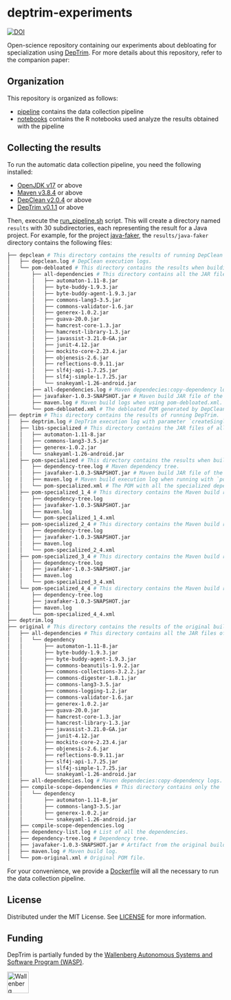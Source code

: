 # deptrim-experiments

[![DOI](https://zenodo.org/badge/DOI/10.5281/zenodo.4592533.svg)](https://doi.org/10.5281/zenodo.4592533)

Open-science repository containing our experiments about debloating for specialization using [DepTrim](https://github.com/castor-software/deptrim).
For more details about this repository, refer to the companion paper:

## Organization

This repository is organized as follows:

- [pipeline](https://github.com/castor-software/deptrim-experiments/tree/main/notebooks) contains the data collection pipeline
- [notebooks](https://github.com/castor-software/deptrim-experiments/tree/main/pipeline) contains the R notebooks used analyze the results obtained with the pipeline

## Collecting the results

To run the automatic data collection pipeline, you need the following installed:

- [OpenJDK v17](https://jdk.java.net/archive/) or above
- [Maven v3.8.4](https://maven.apache.org/docs/3.8.4/release-notes.html) or above
- [DepClean v2.0.4](https://github.com/castor-software/depclean/releases/tag/2.0.5) or above
- [DepTrim v0.1.1](https://github.com/castor-software/deptrim/releases/tag/0.1.1) or above

Then, execute the [run_pipeline.sh](https://github.com/castor-software/deptrim-experiments/blob/main/pipeline/run_pipeline.sh) script.
This will create a directory named `results` with 30 subdirectories, each representing the result for a Java project.
For example, for the project [java-faker](https://https://github.com/DiUS/java-faker/commit/e23d6067c8f83b335a037d24e6107a37eb0b9e6e), the `results/java-faker` directory contains the following files:

```bash
├── depclean # This directory contains the results of running DepClean with the original POM.
│   ├── depclean.log # DepClean execution logs.
│   └── pom-debloated # This directory contains the results when building with `pom-debloate.xml`.
│       ├── all-dependencies # This directory contains all the JAR files of the analyzed dependencies.
│       │   ├── automaton-1.11-8.jar
│       │   ├── byte-buddy-1.9.3.jar
│       │   ├── byte-buddy-agent-1.9.3.jar
│       │   ├── commons-lang3-3.5.jar
│       │   ├── commons-validator-1.6.jar
│       │   ├── generex-1.0.2.jar
│       │   ├── guava-20.0.jar
│       │   ├── hamcrest-core-1.3.jar
│       │   ├── hamcrest-library-1.3.jar
│       │   ├── javassist-3.21.0-GA.jar
│       │   ├── junit-4.12.jar
│       │   ├── mockito-core-2.23.4.jar
│       │   ├── objenesis-2.6.jar
│       │   ├── reflections-0.9.11.jar
│       │   ├── slf4j-api-1.7.25.jar
│       │   ├── slf4j-simple-1.7.25.jar
│       │   └── snakeyaml-1.26-android.jar
│       ├── all-dependencies.log # Maven dependecies:copy-dependency logs.
│       ├── javafaker-1.0.3-SNAPSHOT.jar # Maven build JAR file of the project.
│       ├── maven.log # Maven build logs when using pom-debloated.xml.
│       └── pom-debloated.xml # The debloated POM generated by DepClean.
├── deptrim # This directory contains the results of running DepTrim.
│   ├── deptrim.log # DepTrim execution log with parameter `createSinglePomSpecialized`.
│   ├── libs-specialized # This directory contains the JAR files of all the specialized dependencies.
│   │   ├── automaton-1.11-8.jar
│   │   ├── commons-lang3-3.5.jar
│   │   ├── generex-1.0.2.jar
│   │   └── snakeyaml-1.26-android.jar
│   ├── pom-specialized # This directory contains the results when building with `pom-specialized.xml`.
│   │   ├── dependency-tree.log # Maven dependency tree.
│   │   ├── javafaker-1.0.3-SNAPSHOT.jar # Maven build JAR file of the project.
│   │   ├── maven.log # Maven build execution log when running with `pom-specialized.xml`.
│   │   └── pom-specialized.xml # The POM with all the specialized dependencies.
│   ├── pom-specialized_1_4 # This directory contains the Maven build results when using a pom file with 1 specialized dependency.
│   │   ├── dependency-tree.log
│   │   ├── javafaker-1.0.3-SNAPSHOT.jar
│   │   ├── maven.log
│   │   └── pom-specialized_1_4.xml
│   ├── pom-specialized_2_4 # This directory contains the Maven build results when using a pom file with 2 specialized dependency.
│   │   ├── dependency-tree.log
│   │   ├── javafaker-1.0.3-SNAPSHOT.jar
│   │   ├── maven.log
│   │   └── pom-specialized_2_4.xml
│   ├── pom-specialized_3_4 # This directory contains the Maven build results when using a pom file with 3 specialized dependency.
│   │   ├── dependency-tree.log
│   │   ├── javafaker-1.0.3-SNAPSHOT.jar
│   │   ├── maven.log
│   │   └── pom-specialized_3_4.xml
│   └── pom-specialized_4_4 # This directory contains the Maven build results when using a pom file with 4 specialized dependency.
│       ├── dependency-tree.log
│       ├── javafaker-1.0.3-SNAPSHOT.jar
│       ├── maven.log
│       └── pom-specialized_4_4.xml
├── deptrim.log
├── original # This directory contains the results of the original building the original project.
│   ├── all-dependencies # This directory contains all the JAR files of all the dependencies.
│   │   └── dependency
│   │       ├── automaton-1.11-8.jar
│   │       ├── byte-buddy-1.9.3.jar
│   │       ├── byte-buddy-agent-1.9.3.jar
│   │       ├── commons-beanutils-1.9.2.jar
│   │       ├── commons-collections-3.2.2.jar
│   │       ├── commons-digester-1.8.1.jar
│   │       ├── commons-lang3-3.5.jar
│   │       ├── commons-logging-1.2.jar
│   │       ├── commons-validator-1.6.jar
│   │       ├── generex-1.0.2.jar
│   │       ├── guava-20.0.jar
│   │       ├── hamcrest-core-1.3.jar
│   │       ├── hamcrest-library-1.3.jar
│   │       ├── javassist-3.21.0-GA.jar
│   │       ├── junit-4.12.jar
│   │       ├── mockito-core-2.23.4.jar
│   │       ├── objenesis-2.6.jar
│   │       ├── reflections-0.9.11.jar
│   │       ├── slf4j-api-1.7.25.jar
│   │       ├── slf4j-simple-1.7.25.jar
│   │       └── snakeyaml-1.26-android.jar
│   ├── all-dependencies.log # Maven dependecies:copy-dependency logs.
│   ├── compile-scope-dependencies # This directory contains only the `compile` scope dependencies.
│   │   └── dependency
│   │       ├── automaton-1.11-8.jar
│   │       ├── commons-lang3-3.5.jar
│   │       ├── generex-1.0.2.jar
│   │       └── snakeyaml-1.26-android.jar
│   ├── compile-scope-dependencies.log
│   ├── dependency-list.log # List of all the dependencies.
│   ├── dependency-tree.log # Dependency tree.
│   ├── javafaker-1.0.3-SNAPSHOT.jar # Artifact from the original build.
│   ├── maven.log # Maven build log.
│   └── pom-original.xml # Original POM file.
```

For your convenience, we provide a [Dockerfile](https://github.com/castor-software/deptrim-experiments/blob/main/pipeline/Dockerfile) will all the necessary to run the data collection pipeline.

## License

Distributed under the MIT License. See [LICENSE](https://github.com/castor-software/depclean/blob/master/LICENSE.md) for more information.

## Funding

DepTrim is partially funded by the [Wallenberg Autonomous Systems and Software Program (WASP)](https://wasp-sweden.org).

<img src="https://github.com/castor-software/depclean/blob/master/.img/wasp.svg" height="50px" alt="Wallenberg Autonomous Systems and Software Program (WASP)"/>
